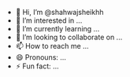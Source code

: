 - 👋 Hi, I’m @shahwajsheikhh
- 👀 I’m interested in ...
- 🌱 I’m currently learning ...
- 💞️ I’m looking to collaborate on ...
- 📫 How to reach me ...
- 😄 Pronouns: ...
- ⚡ Fun fact: ...

<!---
shahwajsheikhh/shahwajsheikhh is a ✨ special ✨ repository because its `README.md` (this file) appears on your GitHub profile.
You can click the Preview link to take a look at your changes.
--->
